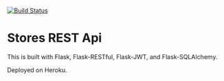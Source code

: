 [![Build Status](https://travis-ci.org/nikoskef/stores-rest-api-test.svg?branch=master)](https://travis-ci.org/nikoskef/stores-rest-api-test)

# Stores REST Api

This is built with Flask, Flask-RESTful, Flask-JWT, and Flask-SQLAlchemy.

Deployed on Heroku.
